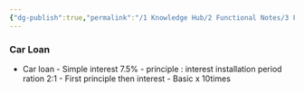 ```yaml
---
{"dg-publish":true,"permalink":"/1 Knowledge Hub/2 Functional Notes/3 Finance Notes/Chakradhar Finance Notes/Chakradhar NTPC Finances/Understanding Loans given by NTPC/","noteIcon":""}
---
```


### Car Loan
- Car loan
        - Simple interest 7.5%
        - principle : interest installation period ration 2:1
        - First principle then interest
        - Basic x 10times